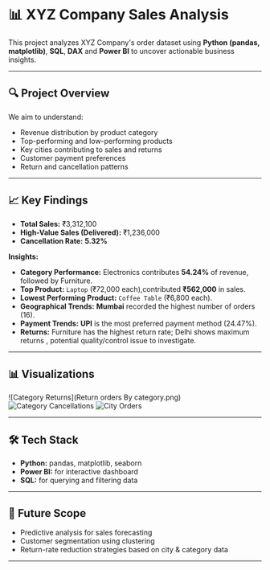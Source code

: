 # 📊 XYZ Company Sales Analysis

This project analyzes XYZ Company's order dataset using **Python (pandas, matplotlib)**, **SQL**, **DAX** and **Power BI** to uncover actionable business insights.

---

## 🔍 Project Overview
We aim to understand:
- Revenue distribution by product category
- Top-performing and low-performing products
- Key cities contributing to sales and returns
- Customer payment preferences
- Return and cancellation patterns

---

## 📈 Key Findings
- **Total Sales:** ₹3,312,100  
- **High-Value Sales (Delivered):** ₹1,236,000  
- **Cancellation Rate:** **5.32%**

**Insights:**
- **Category Performance:** Electronics contributes **54.24%** of revenue, followed by Furniture.
- **Top Product:** `Laptop` (₹72,000 each),contributed **₹562,000** in sales.
- **Lowest Performing Product:** `Coffee Table` (₹6,800 each).
- **Geographical Trends:** **Mumbai** recorded the highest number of orders (16).
- **Payment Trends:** **UPI** is the most preferred payment method (24.47%).
- **Returns:** Furniture has the highest return rate; Delhi shows maximum returns , potential quality/control issue to investigate.

---

## 📊 Visualizations
![Category Returns](Return orders By category.png)
![Category Cancellations](visuals/category_sales.png)
![City Orders](visuals/city_orders.png)

---

## 🛠 Tech Stack
- **Python:** pandas, matplotlib, seaborn  
- **Power BI:** for interactive dashboard  
- **SQL:** for querying and filtering data  

---

## 🚀 Future Scope
- Predictive analysis for sales forecasting  
- Customer segmentation using clustering  
- Return-rate reduction strategies based on city & category data  

---

